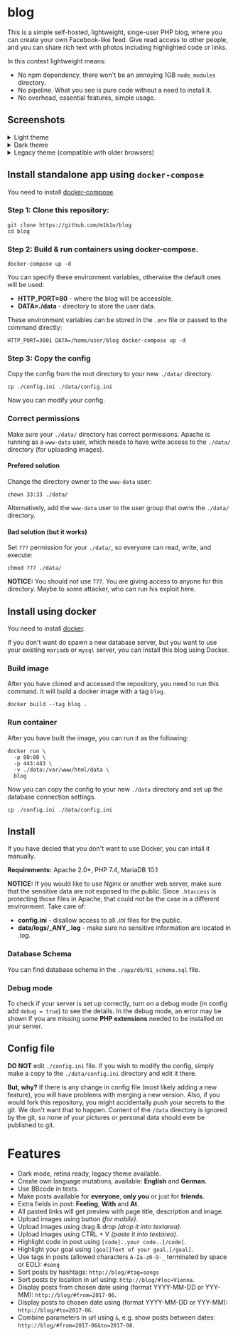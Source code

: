 # blog
This is a simple self-hosted, lightweight, singe-user PHP blog, where you can create your own Facebook-like feed. Give read access to other people, and you can share rich text with photos including highlighted code or links.

In this context lightweight means:
* No npm dependency, there won't be an annoying 1GB `node_modules` directory.
* No pipeline. What you see is pure code without a need to install it.
* No overhead, essential features, simple usage.

## Screenshots
<details>
	<summary>Light theme</summary>

![screenshot](https://raw.githubusercontent.com/m1k1o/blog/master/static/screenshot-theme02-light.png)
</details>

<details>
	<summary>Dark theme</summary>

![screenshot](https://raw.githubusercontent.com/m1k1o/blog/master/static/screenshot-theme02-dark.png)
</details>

<details>
	<summary>Legacy theme (compatible with older browsers)</summary>

![screenshot](https://raw.githubusercontent.com/m1k1o/blog/master/static/screenshot-theme01.png)
</details>

## Install standalone app using `docker-compose`
You need to install [docker-compose](https://docs.docker.com/compose/install/).

### Step 1: Clone this repository:
```
git clone https://github.com/m1k1o/blog
cd blog
```

### Step 2: Build & run containers using docker-compose.
```
docker-compose up -d
```

You can specify these environment variables, otherwise the default ones will be used:
* **HTTP_PORT=80** - where the blog will be accessible.
* **DATA=./data** - directory to store the user data.

These environment variables can be stored in the `.env` file or passed to the command directly:
```
HTTP_PORT=3001 DATA=/home/user/blog docker-compose up -d
```

### Step 3: Copy the config
Copy the config from the root directory to your new `./data/` directory.

```
cp ./config.ini ./data/config.ini
```

Now you can modify your config.

### Correct permissions
Make sure your `./data/` directory has correct permissions. Apache is running as a `www-data` user, which needs to have write access to the `./data/` directory (for uploading images).

#### Prefered solution
Change the directory owner to the `www-data` user:

```
chown 33:33 ./data/
```

Alternatively, add the `www-data` user to the user group that owns the `./data/` directory.

#### Bad solution (but it works)
Set `777` permission for your `./data/`, so everyone can read, write, and execute:

```
chmod 777 ./data/
```

**NOTICE:** You should not use `777`. You are giving access to anyone for this directory. Maybe to some attacker, who can run his exploit here.

## Install using docker
You need to install [docker](https://docs.docker.com/install/).

If you don't want do spawn a new database server, but you want to use your existing `mariadb` or `mysql` server, you can install this blog using Docker.

### Build image
After you have cloned and accessed the repository, you need to run this command. It will build a docker image with a tag `blog`.
```
docker build --tag blog .
```

### Run container
After you have built the image, you can run it as the following:

```
docker run \
  -p 80:80 \
  -p 443:443 \
  -v ./data:/var/www/html/data \
  blog
```

Now you can copy the config to your new `./data` directory and set up the database connection settings.

```
cp ./config.ini ./data/config.ini
```

## Install
If you have decied that you don't want to use Docker, you can intall it manually.

**Requirements:** Apache 2.0*, PHP 7.4, MariaDB 10.1

**NOTICE:** If you would like to use Nginx or another web server, make sure that the sensitive data are not exposed to the public. Since `.htaccess` is protecting those files in Apache, that could not be the case in a different environment. Take care of:
* **config.ini** - disallow access to all *.ini* files for the public.
* **data/logs/\_ANY_.log** - make sure no sensitive information are located in *.log*.

### Database Schema
You can find database schema in the `./app/db/01_schema.sql` file.

### Debug mode
To check if your server is set up correctly, turn on a debug mode (in config add `debug = true`) to see the details. In the debug mode, an error may be shown if you are missing some **PHP extensions** needed to be installed on your server.

## Config file
**DO NOT** edit `./config.ini` file. If you wish to modify the config, simply make a copy to the `./data/config.ini` directory and edit it there.

**But, why?** If there is any change in config file (most likely adding a new feature), you will have problems with merging a new version. Also, if you would fork this repository, you might accidentally push your secrets to the git. We don't want that to happen. Content of the `/data` directory is ignored by the git, so none of your pictures or personal data should ever be published to git.

# Features

* Dark mode, retina ready, legacy theme available.
* Create own language mutations, available: **English** and **German**.
* Use BBcode in texts.
* Make posts available for **everyone**, **only you** or just for **friends**.
* Extra fields in post: **Feeling**, **With** and **At**.
* All pasted links will get preview with page title, description and image.
* Upload images using button *(for mobile)*.
* Upload images using drag & drop *(drop it into textarea)*.
* Upload images using CTRL + V *(paste it into textarea)*. 
* Highlight code in post using `[code]..your code..[/code]`.
* Highlight your goal using `[goal]Text of your goal.[/goal]`.
* Use tags in posts (allowed characters `A-Za-z0-9-_` terminated by space or EOL): `#song`
* Sort posts by hashtags: `http://blog/#tag=songs`
* Sort posts by location in url using: `http://blog/#loc=Vienna`.
* Display posts from chosen date using (format YYYY-MM-DD or YYY-MM): `http://blog/#from=2017-06`.
* Display posts to chosen date using (format YYYY-MM-DD or YYY-MM): `http://blog/#to=2017-06`.
* Combine parameters in url using `&`, e.g. show posts between dates: `http://blog/#from=2017-06&to=2017-08`.
